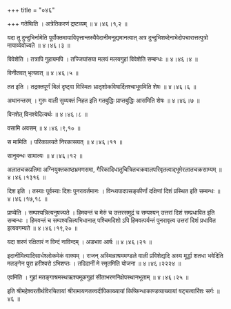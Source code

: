 +++
title = "०४६"

+++
गतेष्विति । अत्रेतिकरणं द्रष्टव्यम्  ॥  ४।४६।१,२  ॥   

  

यदा तु दुन्दुभिर्नामेति पूर्वोक्तमायाविवृत्तान्तस्यैवेदानीमनूद्यमानत्वात् अत्र दुन्दुभिशब्देनाभेदोपचारात्तत्पुत्रो मायाव्येवोच्यते  ॥  ४।४६।३  ॥   

  

विवेशेति । तत्रापि गुहायमपि । तज्जिघांसया मलयं मलयगुहां विवेशेति सम्बन्धः  ॥  ४।४६।४  ॥   

  

विनीतवत् भृत्यवत्  ॥  ४।४६।५  ॥   

  

तत इति । तद्रक्तपूर्णं बिलं दृष्ट्वा विस्मितः भ्रातृशोकविषार्दितश्चाभूवमिति शेषः  ॥  ४।४६।६  ॥   

  

अथानन्तरम् । गुरुः वाली सुव्यक्तं निहत इति गतबुद्धिः प्राप्तबुद्धिः आसमिति शेषः  ॥  ४।४६।७  ॥   

  

विनशेत् विनश्येदित्यर्थः  ॥  ४।४६।८  ॥   

  

वसामि अवसम्  ॥  ४।४६।९,१०  ॥   

  

स मामिति । परिकालयते निरकासयत्  ॥  ४।४६।११  ॥   

  

सानुबन्धः सामात्यः  ॥  ४।४६।१२  ॥   

  

अलातचक्रप्रतिमा अग्नियुक्तकाष्ठभ्रमणसमा, गैरिकादिधातुचित्रितचक्रवालपरिवृतत्वाद्भूमेरलातचक्रसाम्यम्  ॥  ४।४६।१३१६  ॥   

  

दिश इति । तस्याः पूर्वस्याः दिशः पुनरावर्तमानः । विन्ध्यपादपसङ्कीर्णां दक्षिणां दिशं प्रस्थित इति सम्बन्धः  ॥  ४।४६।१७,१८  ॥   

  

प्राप्येति । सम्पश्यन्नित्यनुषज्यते । हिमवन्तं च मेरुं च उत्तरसमुद्रं च सम्पश्यन् उत्तरां दिशं सम्प्रधावित इति सम्बन्धः । हिमवन्तं च सम्पश्यन्नित्यभिधानात् पश्चिमदिशो ऽपि हिमवत्पर्यन्तं पुनरावृत्य उत्तरां दिशं प्रधावित इत्यवगम्यते  ॥  ४।४६।१९,२०  ॥   

  

यदा शरणं रक्षितारं न विन्दं नाविन्दम् । अडभाव आर्षः  ॥  ४।४६।२१  ॥   

  

इदानीमित्यादिसार्धश्लोकमेकं वाक्यम् । राजन् अस्मिन्नाश्रममण्डले वाली प्रविशेद्यदि अस्य मूर्द्धा शतधा भवेदिति मतङ्गेन पुरा हरीश्वरो ऽभिशप्तः । तदिदानीं मे स्मृतमिति योजना  ॥  ४।४६।२२२४  ॥   

  

एवमिति । गुहां मतङ्गाश्रमस्थऋश्यमूकगुहां सीताभरणनिक्षेपस्थानभूताम्  ॥  ४।४६।२५  ॥   

  

इति श्रीमहेश्वरतीर्थविरचितायां श्रीरामायणतत्त्वदीपिकाख्यायां किष्किन्धाकाण्डव्याख्यायां षट्चत्वारिंशः सर्गः  ॥  ४६  ॥   

  

